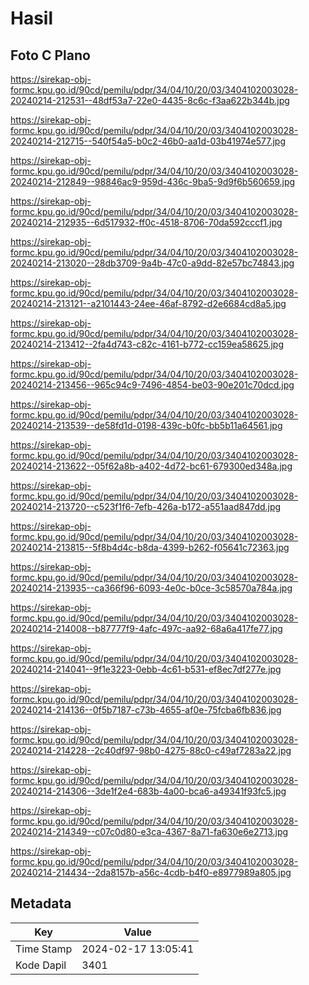 # Hasil

## Foto C Plano

https://sirekap-obj-formc.kpu.go.id/90cd/pemilu/pdpr/34/04/10/20/03/3404102003028-20240214-212531--48df53a7-22e0-4435-8c6c-f3aa622b344b.jpg

https://sirekap-obj-formc.kpu.go.id/90cd/pemilu/pdpr/34/04/10/20/03/3404102003028-20240214-212715--540f54a5-b0c2-46b0-aa1d-03b41974e577.jpg

https://sirekap-obj-formc.kpu.go.id/90cd/pemilu/pdpr/34/04/10/20/03/3404102003028-20240214-212849--98846ac9-959d-436c-9ba5-9d9f6b560659.jpg

https://sirekap-obj-formc.kpu.go.id/90cd/pemilu/pdpr/34/04/10/20/03/3404102003028-20240214-212935--6d517932-ff0c-4518-8706-70da592cccf1.jpg

https://sirekap-obj-formc.kpu.go.id/90cd/pemilu/pdpr/34/04/10/20/03/3404102003028-20240214-213020--28db3709-9a4b-47c0-a9dd-82e57bc74843.jpg

https://sirekap-obj-formc.kpu.go.id/90cd/pemilu/pdpr/34/04/10/20/03/3404102003028-20240214-213121--a2101443-24ee-46af-8792-d2e6684cd8a5.jpg

https://sirekap-obj-formc.kpu.go.id/90cd/pemilu/pdpr/34/04/10/20/03/3404102003028-20240214-213412--2fa4d743-c82c-4161-b772-cc159ea58625.jpg

https://sirekap-obj-formc.kpu.go.id/90cd/pemilu/pdpr/34/04/10/20/03/3404102003028-20240214-213456--965c94c9-7496-4854-be03-90e201c70dcd.jpg

https://sirekap-obj-formc.kpu.go.id/90cd/pemilu/pdpr/34/04/10/20/03/3404102003028-20240214-213539--de58fd1d-0198-439c-b0fc-bb5b11a64561.jpg

https://sirekap-obj-formc.kpu.go.id/90cd/pemilu/pdpr/34/04/10/20/03/3404102003028-20240214-213622--05f62a8b-a402-4d72-bc61-679300ed348a.jpg

https://sirekap-obj-formc.kpu.go.id/90cd/pemilu/pdpr/34/04/10/20/03/3404102003028-20240214-213720--c523f1f6-7efb-426a-b172-a551aad847dd.jpg

https://sirekap-obj-formc.kpu.go.id/90cd/pemilu/pdpr/34/04/10/20/03/3404102003028-20240214-213815--5f8b4d4c-b8da-4399-b262-f05641c72363.jpg

https://sirekap-obj-formc.kpu.go.id/90cd/pemilu/pdpr/34/04/10/20/03/3404102003028-20240214-213935--ca366f96-6093-4e0c-b0ce-3c58570a784a.jpg

https://sirekap-obj-formc.kpu.go.id/90cd/pemilu/pdpr/34/04/10/20/03/3404102003028-20240214-214008--b87777f9-4afc-497c-aa92-68a6a417fe77.jpg

https://sirekap-obj-formc.kpu.go.id/90cd/pemilu/pdpr/34/04/10/20/03/3404102003028-20240214-214041--9f1e3223-0ebb-4c61-b531-ef8ec7df277e.jpg

https://sirekap-obj-formc.kpu.go.id/90cd/pemilu/pdpr/34/04/10/20/03/3404102003028-20240214-214136--0f5b7187-c73b-4655-af0e-75fcba6fb836.jpg

https://sirekap-obj-formc.kpu.go.id/90cd/pemilu/pdpr/34/04/10/20/03/3404102003028-20240214-214228--2c40df97-98b0-4275-88c0-c49af7283a22.jpg

https://sirekap-obj-formc.kpu.go.id/90cd/pemilu/pdpr/34/04/10/20/03/3404102003028-20240214-214306--3de1f2e4-683b-4a00-bca6-a49341f93fc5.jpg

https://sirekap-obj-formc.kpu.go.id/90cd/pemilu/pdpr/34/04/10/20/03/3404102003028-20240214-214349--c07c0d80-e3ca-4367-8a71-fa630e6e2713.jpg

https://sirekap-obj-formc.kpu.go.id/90cd/pemilu/pdpr/34/04/10/20/03/3404102003028-20240214-214434--2da8157b-a56c-4cdb-b4f0-e8977989a805.jpg


## Metadata

| Key        | Value               |
| ---------- | ------------------- |
| Time Stamp | 2024-02-17 13:05:41 |
| Kode Dapil | 3401                |



